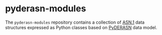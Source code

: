 # pyderasn-modules

The `pyderasn-modules` repository contains a collection of
[ASN.1](https://www.itu.int/rec/dologin_pub.asp?lang=e&id=T-REC-X.208-198811-W!!PDF-E&type=items)
data structures expressed as Python classes based on [PyDERASN](http://pyderasn.cypherpunks.ru)
data model.
